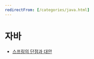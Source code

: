 ```yaml
---
redirectFrom: [/categories/java.html]
---
```


# 자바

- [스프링의 단점과 대안](/spring-downsides-alternatives.md)

